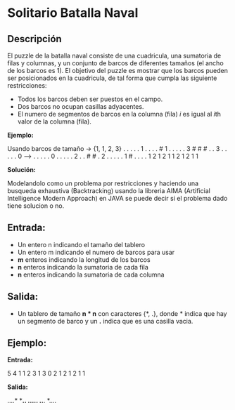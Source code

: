 # Solitario Batalla Naval
## Descripción
El puzzle de la batalla naval consiste de una cuadricula, una sumatoria de filas y columnas, y un conjunto de barcos de diferentes tamaños (el ancho de los barcos es 1). El objetivo del puzzle es mostrar que los barcos pueden ser posicionados en la cuadricula, de tal forma que cumpla las siguiente restricciones:
- Todos los barcos deben ser puestos en el campo.
- Dos barcos no ocupan casillas adyacentes.
- El numero de segmentos de barcos en la columna (fila) *i* es igual al *i*th valor de la columna (fila).

**Ejemplo:**

Usando barcos de tamaño -> {1, 1, 2, 3}
        . . . . . 1             . . . . # 1
        . . . . . 3             # # # . . 3
        . . . . . 0     -->     . . . . . 0
        . . . . . 2             . . # # . 2
        . . . . . 1             # . . . . 1
        2 1 2 1 1               2 1 2 1 1

**Solución:**

Modelandolo como un problema por restricciones y haciendo una busqueda exhaustiva (Backtracking) usando la libreria AIMA (Artificial Intelligence Modern Approach) en JAVA se puede decir si el problema dado tiene solucion o no.

## Entrada:

- Un entero n indicando el tamaño del tablero
- Un entero m indicando el numero de barcos para usar
- **m** enteros indicando la longitud de los barcos
- **n** enteros indicando la sumatoria de cada fila
- **n** enteros indicando la sumatoria de cada columna

## Salida:
- Un tablero de tamaño **n * n** con caracteres {*, .}, donde * indica que hay un segmento de barco y un **.** indica que es una casilla vacia.

## Ejemplo:
**Entrada:**

5 4
1 1 2 3
1 3 0 2 1
2 1 2 1 1

**Salida:**

....*
***..
.....
..**.
*....